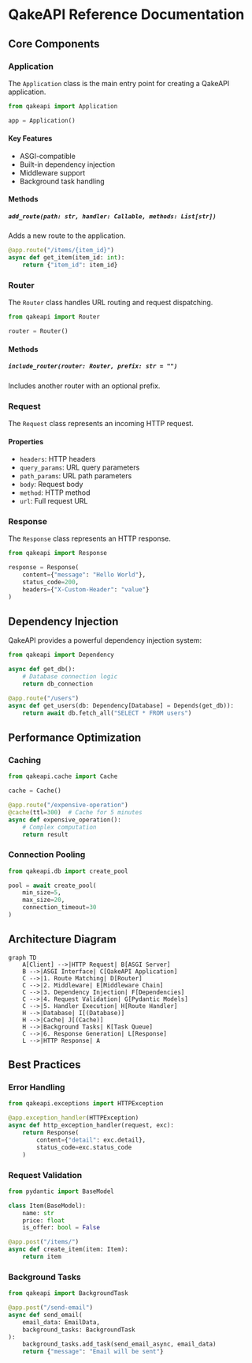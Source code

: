 # QakeAPI Reference Documentation

## Core Components

### Application

The `Application` class is the main entry point for creating a QakeAPI application.

```python
from qakeapi import Application

app = Application()
```

#### Key Features
- ASGI-compatible
- Built-in dependency injection
- Middleware support
- Background task handling

#### Methods

##### `add_route(path: str, handler: Callable, methods: List[str])`
Adds a new route to the application.

```python
@app.route("/items/{item_id}")
async def get_item(item_id: int):
    return {"item_id": item_id}
```

### Router

The `Router` class handles URL routing and request dispatching.

```python
from qakeapi import Router

router = Router()
```

#### Methods

##### `include_router(router: Router, prefix: str = "")`
Includes another router with an optional prefix.

### Request

The `Request` class represents an incoming HTTP request.

#### Properties
- `headers`: HTTP headers
- `query_params`: URL query parameters
- `path_params`: URL path parameters
- `body`: Request body
- `method`: HTTP method
- `url`: Full request URL

### Response

The `Response` class represents an HTTP response.

```python
from qakeapi import Response

response = Response(
    content={"message": "Hello World"},
    status_code=200,
    headers={"X-Custom-Header": "value"}
)
```

## Dependency Injection

QakeAPI provides a powerful dependency injection system:

```python
from qakeapi import Dependency

async def get_db():
    # Database connection logic
    return db_connection

@app.route("/users")
async def get_users(db: Dependency[Database] = Depends(get_db)):
    return await db.fetch_all("SELECT * FROM users")
```

## Performance Optimization

### Caching

```python
from qakeapi.cache import Cache

cache = Cache()

@app.route("/expensive-operation")
@cache(ttl=300)  # Cache for 5 minutes
async def expensive_operation():
    # Complex computation
    return result
```

### Connection Pooling

```python
from qakeapi.db import create_pool

pool = await create_pool(
    min_size=5,
    max_size=20,
    connection_timeout=30
)
```

## Architecture Diagram

```mermaid
graph TD
    A[Client] -->|HTTP Request| B[ASGI Server]
    B -->|ASGI Interface| C[QakeAPI Application]
    C -->|1. Route Matching| D[Router]
    C -->|2. Middleware| E[Middleware Chain]
    C -->|3. Dependency Injection| F[Dependencies]
    C -->|4. Request Validation| G[Pydantic Models]
    C -->|5. Handler Execution| H[Route Handler]
    H -->|Database| I[(Database)]
    H -->|Cache| J[(Cache)]
    H -->|Background Tasks| K[Task Queue]
    C -->|6. Response Generation| L[Response]
    L -->|HTTP Response| A
```

## Best Practices

### Error Handling
```python
from qakeapi.exceptions import HTTPException

@app.exception_handler(HTTPException)
async def http_exception_handler(request, exc):
    return Response(
        content={"detail": exc.detail},
        status_code=exc.status_code
    )
```

### Request Validation
```python
from pydantic import BaseModel

class Item(BaseModel):
    name: str
    price: float
    is_offer: bool = False

@app.post("/items/")
async def create_item(item: Item):
    return item
```

### Background Tasks
```python
from qakeapi import BackgroundTask

@app.post("/send-email")
async def send_email(
    email_data: EmailData,
    background_tasks: BackgroundTask
):
    background_tasks.add_task(send_email_async, email_data)
    return {"message": "Email will be sent"}
``` 